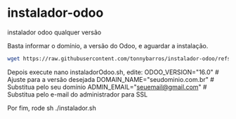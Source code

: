 # instalador-odoo
instalador odoo qualquer versão

Basta informar o domínio, a versão do Odoo, e aguardar a instalação.

```bash
wget https://raw.githubusercontent.com/tonnybarros/instalador-odoo/refs/heads/main/instaladorOdoo.sh && sudo chmod -R 777 instaladorOdoo.sh
```
Depois execute nano instaladorOdoo.sh, edite:
ODOO_VERSION="16.0"  # Ajuste para a versão desejada
DOMAIN_NAME="seudominio.com.br"  # Substitua pelo seu domínio
ADMIN_EMAIL="seuemail@gmail.com"  # Substitua pelo e-mail do administrador para SSL

Por fim, rode sh ./instalador.sh
